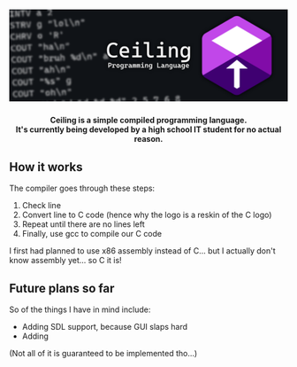 <h1 align=center><img src="readmeres/Banner.png"></h1>



<p align=center><strong>Ceiling is a simple compiled programming language.<br> It's currently being developed by a high school IT student for no actual reason.</strong></p>

<h2>How it works</h2>
<p>The compiler goes through these steps:</p>
<ol>
  <li>Check line</li>
  <li>Convert line to C code (hence why the logo is a reskin of the C logo)</li>
  <li>Repeat until there are no lines left</li>
  <li>Finally, use gcc to compile our C code</li>
</ol>
<p>I first had planned to use x86 assembly instead of C... but I actually don't know assembly yet... so C it is!</p>

<h2>Future plans so far</h2>
<p>So of the things I have in mind include:</p>
<ul>
  <li>Adding SDL support, because GUI slaps hard</li>
  <li>Adding </li>
</ul>
<p>(Not all of it is guaranteed to be implemented tho...)</p>
